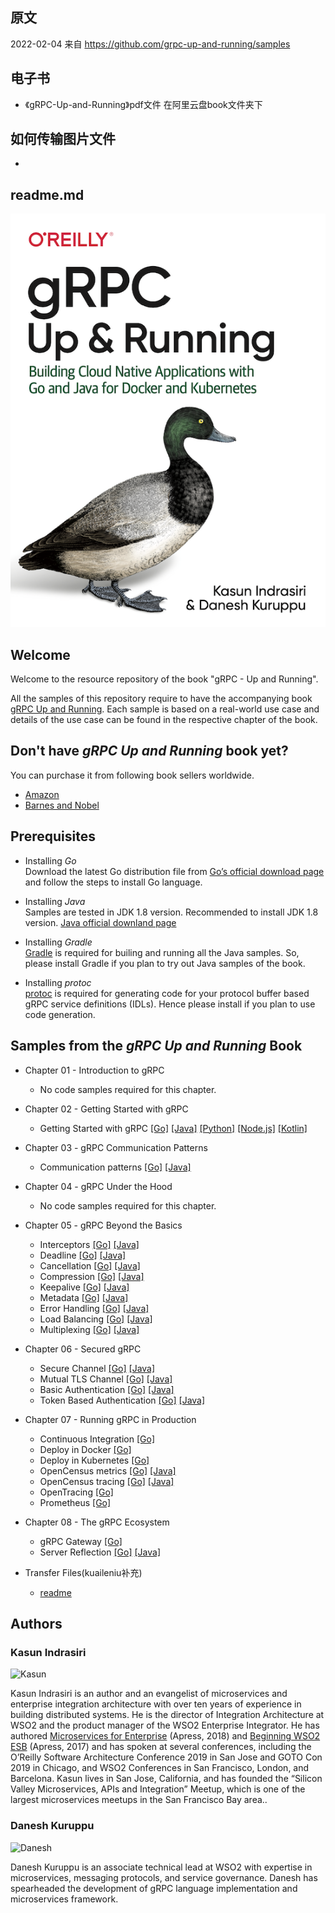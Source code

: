 ## 原文
2022-02-04 来自   https://github.com/grpc-up-and-running/samples
## 电子书
- 《gRPC-Up-and-Running》pdf文件 在阿里云盘book文件夹下
## 如何传输图片文件
- 
## readme.md
![gRPC Up and Running - Cover](./images/grpc-cover.png)


## Welcome
Welcome to the resource repository of the book "gRPC - Up and Running". 

All the samples of this repository require to have the accompanying book [gRPC Up and Running](https://www.amazon.com/gRPC-Running-Building-Applications-Kubernetes/dp/1492058335/). Each sample is based on a real-world use case and details of the use case can be found in the respective chapter of the book. 


## Don't have _gRPC Up and Running_ book yet? 

You can purchase it from following book sellers worldwide.  

* [Amazon](https://www.amazon.com/gRPC-Running-Building-Applications-Kubernetes/dp/1492058335/)
* [Barnes and Nobel](https://www.barnesandnoble.com/w/grpc-kasun-indrasiri/1132647211?ean=9781492058335#/) 

## Prerequisites

* Installing *Go*    
    Download the latest Go distribution file from [Go’s official download page](https://golang.org/dl/) and follow the steps to install Go language.
 
* Installing *Java*    
    Samples are tested in JDK 1.8 version. Recommended to install JDK 1.8 version. [Java official downland page](https://www.java.com/en/download/)

* Installing *Gradle*  
    [Gradle](https://gradle.org/) is required for builing and running all the Java samples. So, please install Gradle if you plan to try out Java samples of the book. 

* Installing *protoc*  
    [protoc](https://developers.google.com/protocol-buffers/docs/downloads) is required for generating code for your protocol buffer based gRPC service definitions (IDLs). Hence please install if you plan to use code generation. 

  
## Samples from the _gRPC Up and Running_ Book

- Chapter 01 - Introduction to gRPC
    - No code samples required for this chapter.

- Chapter 02 - Getting Started with gRPC
    - Getting Started with gRPC [[Go]](./ch02/productinfo/go) [[Java]](./ch02/productinfo/java) [[Python]](./ch02/productinfo/python) [[Node.js]](./ch02/productinfo/nodejs) [[Kotlin]](./ch02/productinfo/kotlin)
    
- Chapter 03 - gRPC Communication Patterns
    - Communication patterns [[Go]](./ch03/order-service/go) [[Java]](./ch03/order-service/java) 

- Chapter 04 - gRPC Under the Hood
    - No code samples required for this chapter. 

- Chapter 05 - gRPC Beyond the Basics 
    - Interceptors [[Go]](./ch05/interceptors/order-service/go) [[Java]](./ch05/interceptors/order-service/java) 
    - Deadline [[Go]](./ch05/deadlines/order-service/go) [[Java]](./ch05/deadlines/order-service/java) 
    - Cancellation [[Go]](./ch05/cancellation/order-service/go) [[Java]](./ch05/cancellation/order-service/java) 
    - Compression [[Go]](./ch05/compression/order-service/go) [[Java]](./ch05/compression/order-service/java) 
    - Keepalive [[Go]](./ch05/keepalive/order-service/go) [[Java]](./ch05/keepalive/order-service/java) 
    - Metadata [[Go]](./ch05/metadata/order-service/go) [[Java]](./ch05/metadata/order-service/java) 
    - Error Handling [[Go]](./ch05/error-handling/order-service/go) [[Java]](./ch05/error-handling/order-service/java) 
    - Load Balancing [[Go]](./ch05/loadbalancing/echo/go) [[Java]](./ch05/loadbalancing/echo/java) 
    - Multiplexing [[Go]](./ch05/multiplexing/order-service/go) [[Java]](./ch05/multiplexing/order-service/java)

- Chapter 06 - Secured gRPC
    - Secure Channel [[Go]](./ch06/secure-channel/go) [[Java]](./ch06/secure-channel/java) 
    - Mutual TLS Channel [[Go]](./ch06/mutual-tls-channel/go) [[Java]](./ch06/mutual-tls-channel/java) 
    - Basic Authentication [[Go]](./ch06/basic-authentication/go) [[Java]](./ch06/basic-authentication/java) 
    - Token Based Authentication [[Go]](./ch06/token-based-authentication/go) [[Java]](./ch06/token-based-authentication/java) 
    
- Chapter 07 - Running gRPC in Production
    - Continuous Integration [[Go]](./ch07/grpc-continous-integration/go)
    - Deploy in Docker [[Go]](./ch07/grpc-docker/go)
    - Deploy in Kubernetes [[Go]](./ch07/grpc-kubernetes/go)
    - OpenCensus metrics [[Go]](./ch07/grpc-opencensus/go) [[Java]](./ch07/grpc-opencensus/java)
    - OpenCensus tracing [[Go]](./ch07/grpc-opencensus-tracing/go) [[Java]](./ch07/grpc-opencensus-tracing/java)
    - OpenTracing [[Go]](./ch07/grpc-opentracing/go)
    - Prometheus [[Go]](./ch07/grpc-prometheus/go)
    
- Chapter 08 - The gRPC Ecosystem
    - gRPC Gateway [[Go]](./ch08/grpc-gateway/go) 
    - Server Reflection [[Go]](./ch08/server-reflection/go) [[Java]](./ch08/server-reflection/java) 

- Transfer Files(kuaileniu补充)
    - [readme](./transfer-files/readme.md)

## Authors 
### Kasun Indrasiri
![Kasun](https://raw.githubusercontent.com/grpc-up-and-running/samples/master/images/kasun.jpg)

Kasun Indrasiri is an author and an evangelist of microservices and enterprise integration architecture with over ten years of experience in building distributed systems. He is the director of Integration Architecture at WSO2 and the product manager of the WSO2 Enterprise Integrator. He has authored [Microservices for Enterprise](https://www.amazon.com/Microservices-Enterprise-Designing-Developing-Deploying/dp/1484238575) (Apress, 2018) and [Beginning WSO2 ESB](https://www.amazon.com/Beginning-WSO2-ESB-Kasun-Indrasiri/dp/148422342X) (Apress, 2017) and has spoken at several conferences, including the O’Reilly Software Architecture Conference 2019 in San Jose and GOTO Con 2019 in Chicago, and WSO2 Conferences in San Francisco, London, and Barcelona. Kasun lives in San Jose, California, and has founded the “Silicon Valley Microservices, APIs and Integration” Meetup, which is one of the largest microservices meetups in the San Francisco Bay area..


### Danesh Kuruppu 
![Danesh](https://raw.githubusercontent.com/grpc-up-and-running/samples/master/images/danesh.jpg)

Danesh Kuruppu is an associate technical lead at WSO2 with expertise in microservices, messaging protocols, and service governance. Danesh has spearheaded the development
of gRPC language implementation and microservices framework.
